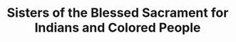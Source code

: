 ---
layout: repo
title: "Sisters of the Blessed Sacrament for Indians and Colored People"
id: 13547
permalink: repos/13547/
---